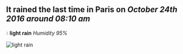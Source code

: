## It rained the last time in Paris on *October 24th 2016 around 08:10 am*
💧  **light rain** *Humidity 95%*

![light rain](http://openweathermap.org/img/w/10n.png)

